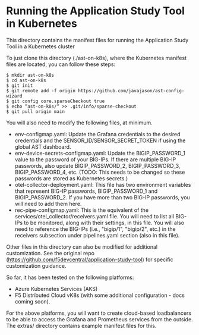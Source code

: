 # Running the Application Study Tool in Kubernetes

This directory contains the manifest files for running the Application Study Tool in a Kubernetes cluster

To just clone this directory (./ast-on-k8s), where the Kubernetes manifest files are located, you can follow these steps:
```
$ mkdir ast-on-k8s 
$ cd ast-on-k8s 
$ git init 
$ git remote add -f origin https://github.com/javajason/ast-config-wizard 
$ git config core.sparseCheckout true 
$ echo “ast-on-k8s/“ >> .git/info/sparse-checkout 
$ git pull origin main 
```

You will also need to modify the following files, at minimum.
- env-configmap.yaml:
  Update the Grafana credentials to the desired credentials and the SENSOR_ID/SENSOR_SECRET_TOKEN if using the global AST dashboard.
- env-device-secrets-configmap.yaml:
  Update the BIGIP_PASSWORD_1 value to the password of your BIG-IPs. If there are multiple BIG-IP passwords, also update BIGIP_PASSWORD_2, BIGIP_PASSWORD_3, BIGIP_PASSWORD_4, etc. (TODO: This needs to be changed so these passwords are stored as Kubernetes secrets.)
- otel-collector-deployment.yaml:
  This file has two environment variables that represent BIG-IP passwords, BIGIP_PASSWORD_1 and BIGIP_PASSWORD_2. If you have more than two BIG-IP passwords, you will need to add them here.
- rec-pipe-configmap.yaml:
  This is the equivalent of the services/otel_collector/receivers.yaml file. You will need to list all BIG-IPs to be monitored, along with their settings, in this file. You will also need to reference the BIG-IPs (i.e., "bigip/1", "bigip/2", etc.) in the receivers subsection under pipelines.yaml section (also in this file).

Other files in this directory can also be modified for additional customization. See the original repo (https://github.com/f5devcentral/application-study-tool) for specific customization guidance.


So far, it has been tested on the following platforms:
- Azure Kubernetes Services (AKS)
- F5 Distributed Cloud vK8s (with some additional configuration - docs coming soon).

For the above platforms, you will want to create cloud-based loadbalancers to be able to access the Grafana and Prometheus services from the outside. The extras/ directory contains example manifest files for this.
